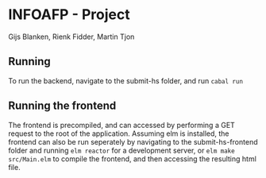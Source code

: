 # INFOAFP - Project

Gijs Blanken, Rienk Fidder, Martin Tjon

## Running

To run the backend, navigate to the submit-hs folder, and run `cabal run`

## Running the frontend

The frontend is precompiled, and can accessed by performing a GET request to the root of the application. Assuming elm is installed, the frontend can also be run seperately by navigating to the submit-hs-frontend folder and running `elm reactor` for a development server, or `elm make src/Main.elm` to compile the frontend, and then accessing the resulting html file.
